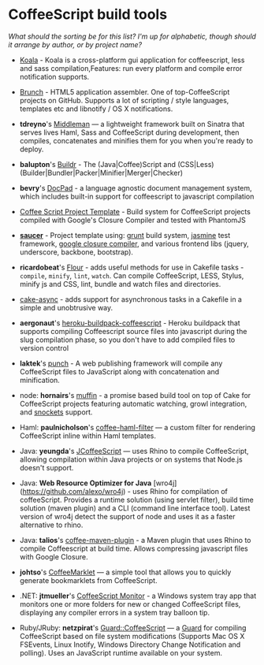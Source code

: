 # CoffeeScript build tools

_What should the sorting be for this list? I'm up for alphabetic, though should it arrange by author, or by project name?_

* [Koala](http://koala-app.com/) - Koala is a cross-platform gui application for coffeescript, less and sass compilation,Features: run every platform and compile error notification supports.

* [Brunch](http://brunch.io/) - HTML5 application assembler. One of top-CoffeeScript projects on GitHub. Supports a lot of scripting / style languages, templates etc and libnotify / OS X notifications.

* **tdreyno**'s [Middleman](https://github.com/middleman/middleman) — a lightweight framework built on Sinatra that serves lives Haml, Sass and CoffeeScript during development, then compiles, concatenates and minifies them for you when you're ready to deploy.

* **balupton**'s [Buildr](https://github.com/balupton/buildr.npm) - The (Java|Coffee)Script and (CSS|Less) (Builder|Bundler|Packer|Minifier|Merger|Checker)

* **bevry**'s [DocPad](https://github.com/bevry/docpad) - a language agnostic document management system, which includes built-in support for coffeescript to javascript compilation

* [Coffee Script Project Template](https://github.com/fortes/coffee-script-project-template) - Build system for CoffeeScript projects compiled with Google's Closure Compiler and tested with PhantomJS

* **[saucer](https://github.com/jbenet/saucer)** - Project template using: [grunt](http://gruntjs.com) build system, [jasmine](http://pivotal.github.com/jasmine) test framework, [google closure compiler](https://developers.google.com/closure/), and various frontend libs (jquery, underscore, backbone, bootstrap).

* **ricardobeat**'s [Flour](http://ricardobeat.github.com/cake-flour) - adds useful methods for use in  Cakefile tasks - `compile`, `minify`, `lint`, `watch`. Can compile CoffeeScript, LESS, Stylus, minify js and CSS, lint, bundle and watch files and directories.

* [cake-async](http://ricardobeat.github.com/cake-async) - adds support for asynchronous tasks in a Cakefile in a simple and unobtrusive way.

* **aergonaut**'s [heroku-buildpack-coffeescript](https://github.com/aergonaut/heroku-buildpack-coffeescript) - Heroku buildpack that supports compiling Coffeescript source files into javascript during the slug compilation phase, so you don't have to add compiled files to version control

* **laktek**'s [punch](https://github.com/laktek/punch) - A web publishing framework will compile any CoffeeScript files to JavaScript along with concatenation and minification.

* node: **hornairs**'s [muffin](https://github.com/hornairs/muffin) - a promise based build tool on top of Cake for CoffeeScript projects featuring automatic watching, growl integration, and [snockets](https://github.com/TrevorBurnham/snockets) support.

* Haml: **paulnicholson**'s [coffee-haml-filter](https://github.com/paulnicholson/coffee-filter) — a custom filter for rendering CoffeeScript inline within Haml templates.

* Java: **yeungda**'s [JCoffeeScript](http://github.com/yeungda/jcoffeescript) — uses Rhino to compile CoffeeScript, allowing compilation within Java projects or on systems that Node.js doesn't support.

* Java: **Web Resource Optimizer for Java** [wro4j] (https://github.com/alexo/wro4j) - uses Rhino for compilation of coffeeScript. Provides a runtime solution (using servlet filter), build time solution (maven plugin) and a CLI (command line interface tool). Latest version of wro4j detect the support of node and uses it as a faster alternative to rhino. 

* Java: **talios**'s [coffee-maven-plugin](https://github.com/talios/coffee-maven-plugin) - a Maven plugin that uses Rhino to compile Coffeescript at build time. Allows compressing javascript files with Google Closure.

* **johtso**'s [CoffeeMarklet](http://johtso.github.com/CoffeeMarklet/) — a simple tool that allows you to quickly generate bookmarklets from CoffeeScript.

* .NET: **jtmueller**'s [CoffeeScript Monitor](http://coffeemonitor.codeplex.com/) - a Windows system tray app that monitors one or more folders for new or changed CoffeeScript files, displaying any compiler errors in a system tray balloon tip.

* Ruby/JRuby: **netzpirat**'s [Guard::CoffeeScript](https://github.com/netzpirat/guard-coffeescript) — a [Guard](https://github.com/guard/guard) for compiling CoffeeScript based on file system modifications (Supports Mac OS X FSEvents, Linux Inotify, Windows Directory Change Notification and polling). Uses an JavaScript runtime available on your system.